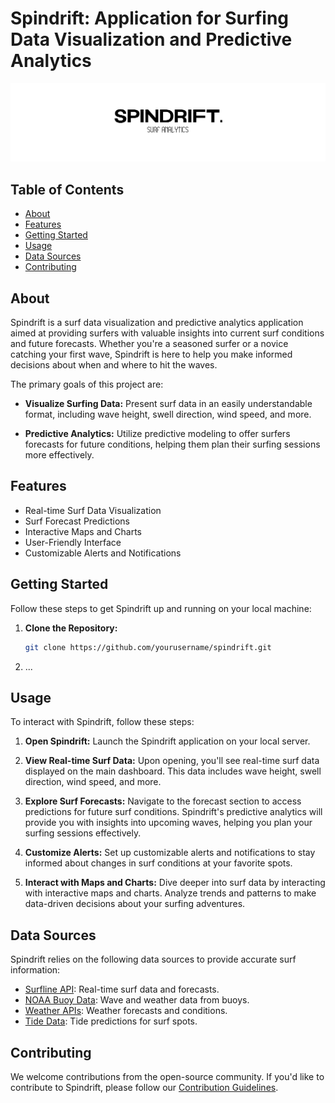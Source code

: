 # Spindrift: Application for Surfing Data Visualization and Predictive Analytics

![Banner.png](https://github.com/kanedeiley/Spindrift/blob/main/Banner.png)

## Table of Contents

- [About](#about)
- [Features](#features)
- [Getting Started](#getting-started)
- [Usage](#usage)
- [Data Sources](#data-sources)
- [Contributing](#contributing)

## About

Spindrift is a surf data visualization and predictive analytics application aimed at providing surfers with valuable insights into current surf conditions and future forecasts. Whether you're a seasoned surfer or a novice catching your first wave, Spindrift is here to help you make informed decisions about when and where to hit the waves.

The primary goals of this project are:

- **Visualize Surfing Data:** Present surf data in an easily understandable format, including wave height, swell direction, wind speed, and more.

- **Predictive Analytics:** Utilize predictive modeling to offer surfers forecasts for future conditions, helping them plan their surfing sessions more effectively.

## Features

- Real-time Surf Data Visualization
- Surf Forecast Predictions
- Interactive Maps and Charts
- User-Friendly Interface
- Customizable Alerts and Notifications

## Getting Started

Follow these steps to get Spindrift up and running on your local machine:

1. **Clone the Repository:**

   ```bash
   git clone https://github.com/yourusername/spindrift.git

2. ...

## Usage

To interact with Spindrift, follow these steps:

1. **Open Spindrift:** Launch the Spindrift application on your local server.

2. **View Real-time Surf Data:** Upon opening, you'll see real-time surf data displayed on the main dashboard. This data includes wave height, swell direction, wind speed, and more.

3. **Explore Surf Forecasts:** Navigate to the forecast section to access predictions for future surf conditions. Spindrift's predictive analytics will provide you with insights into upcoming waves, helping you plan your surfing sessions effectively.

4. **Customize Alerts:** Set up customizable alerts and notifications to stay informed about changes in surf conditions at your favorite spots.

5. **Interact with Maps and Charts:** Dive deeper into surf data by interacting with interactive maps and charts. Analyze trends and patterns to make data-driven decisions about your surfing adventures.

## Data Sources

Spindrift relies on the following data sources to provide accurate surf information:

- [Surfline API](https://developer.surfline.com/docs/overview): Real-time surf data and forecasts.
- [NOAA Buoy Data](https://www.ndbc.noaa.gov/): Wave and weather data from buoys.
- [Weather APIs](https://open-meteo.com/): Weather forecasts and conditions.
- [Tide Data](https://tidesandcurrents.noaa.gov/): Tide predictions for surf spots.

## Contributing

We welcome contributions from the open-source community. If you'd like to contribute to Spindrift, please follow our [Contribution Guidelines](CONTRIBUTING.md).



